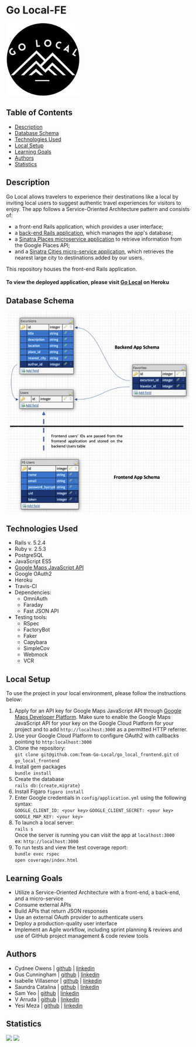 # Go Local-FE

<img src="app/assets/images/circle-logo.png" width="200">


## Table of Contents

-   [Description](#description)
-   [Database Schema](#database_schema)
-   [Technologies Used](#technologies-used)
-   [Local Setup](#local-setup)
-   [Learning Goals](#learning-goals)
-   [Authors](#authors)
-   [Statistics](#statistics)

## Description
Go Local allows travelers to experience their destinations like a local by inviting local users to suggest authentic travel experiences for visitors to enjoy. The app follows a Service-Oriented Architecture pattern and consists of:
  - a front-end Rails application, which provides a user interface;
  - a [back-end Rails application](https://github.com/Team-Go-Local/go_local_backend), which manages the app's database;
  - a [Sinatra Places microservice application](https://github.com/Team-Go-Local/go_local_microservice) to retrieve information from the Google Places API;
  - and a [Sinatra Cities micro-service application](https://github.com/Team-Go-Local/go_local_cities_api), which retrieves the nearest large city to destinations added by our users.<br>

This repository houses the front-end Rails application.

#### To view the deployed application, please visit [Go Local](https://go-local-fe.herokuapp.com) on Heroku

## Database Schema

<img width="1004" alt="Screen Shot 2021-02-28 at 08 08 59" src="app/assets/images/schema.png">

## Technologies Used
- Rails v. 5.2.4
- Ruby v. 2.5.3
- PostgreSQL
- JavaScript ES5
- [Google Maps JavaScript API](https://developers.google.com/maps/documentation/javascript/overview)
- Google OAuth2
- Heroku
- Travis-CI
- Dependencies:
  - OmniAuth
  - Faraday
  - Fast JSON API
- Testing tools:
  - RSpec
  - FactoryBot
  - Faker
  - Capybara
  - SimpleCov
  - Webmock
  - VCR

## Local Setup
  To use the project in your local environment, please follow the instructions below:

  1. Apply for an API key for Google Maps JavaScript API through [Google Maps Developer Platform](https://developers.google.com/maps/documentation/places/web-service/get-api-key). Make sure to enable the Google Maps JavaScript API for your key on the Google Cloud Platform for your project and to add `http://localhost:3000` as a permitted HTTP referrer.
  2. Use your Google Cloud Platform to configure OAuth2 with callbacks pointing to `http:localhost:3000`
  3. Clone the repository:<br>
    `git clone git@github.com:Team-Go-Local/go_local_frontend.git`
    `cd go_local_frontend`
  4. Install gem packages<br>
    `bundle install`
  5. Create the database<br>
    `rails db:{create,migrate}`
  6. Install Figaro
    `figaro install`
  7. Enter Google credentials in `config/application.yml` using the following syntax:<br>
    `GOOGLE_CLIENT_ID: <your key>`
    `GOOGLE_CLIENT_SECRET: <your key>`
    `GOOGLE_MAP_KEY: <your key>`
  4. To launch a local server:<br>
    `rails s`<br>
    Once the server is running you can visit the app at `localhost:3000`<br>
    ex: `http://localhost:3000`
  5. To run tests and view the test coverage report:<br>
    `bundle exec rspec`  
    `open coverage/index.html`

## Learning Goals

- Utilize a Service-Oriented Architecture with a front-end, a back-end, and a micro-service
- Consume external APIs
- Build APIs that return JSON responses
- Use an external OAuth provider to authenticate users
- Deploy a production-quality user interface
- Implement an Agile workflow, including sprint planning & reviews and use of GitHub project management & code review tools

## Authors
-   Cydnee Owens | [github](https://github.com/cowens87) \| [linkedin](https://www.linkedin.com/in/cydnee-owens-5280/)
-   Gus Cunningham | [github](https://github.com/cunninghamge) \| [linkedin](https://www.linkedin.com/in/grayson-cunningham/)
-   Isabelle Villasenor | [github](https://github.com/isabellevillasenor) \| [linkedin](https://www.linkedin.com/in/isabelle-villasenor/)
-   Saundra Catalina | [github](https://github.com/saundracatalina) \| [linkedin](https://www.linkedin.com/in/saundra-catalina/)
-   Sam Yeo | [github](https://github.com/SK-Sam) \| [linkedin](https://www.linkedin.com/in/samuel-horishin-yeo/)
-   V Arruda | [github](https://github.com/nessaarruda) \| [linkedin](https://www.linkedin.com/in/vanessa-alves-de-arruda/)
-   Yesi Meza | [github](https://github.com/Yesi-MC) \| [linkedin](https://www.linkedin.com/in/yesimeza/)

## Statistics
<!-- Shields -->
![](https://img.shields.io/badge/Rails-5.2.4-informational?style=flat&logo=<LOGO_NAME>&logoColor=white&color=2bbc8a)
![](https://img.shields.io/github/contributors/Team-Go-Local/go_local_frontend)
